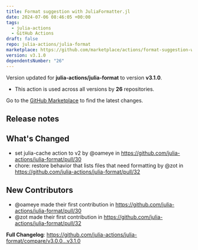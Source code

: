 ```yaml
---
title: Format suggestion with JuliaFormatter.jl
date: 2024-07-06 08:46:05 +00:00
tags:
  - julia-actions
  - GitHub Actions
draft: false
repo: julia-actions/julia-format
marketplace: https://github.com/marketplace/actions/format-suggestion-with-juliaformatter-jl
version: v3.1.0
dependentsNumber: "26"
---
```



Version updated for **julia-actions/julia-format** to version **v3.1.0**.
- This action is used across all versions by **26** repositories.

Go to the [GitHub Marketplace](https://github.com/marketplace/actions/format-suggestion-with-juliaformatter-jl) to find the latest changes.

## Release notes

## What's Changed
* set julia-cache action to v2 by @oameye in https://github.com/julia-actions/julia-format/pull/30
* chore: restore behavior that lists files that need formatting by @zot in https://github.com/julia-actions/julia-format/pull/32

## New Contributors
* @oameye made their first contribution in https://github.com/julia-actions/julia-format/pull/30
* @zot made their first contribution in https://github.com/julia-actions/julia-format/pull/32

**Full Changelog**: https://github.com/julia-actions/julia-format/compare/v3.0.0...v3.1.0
